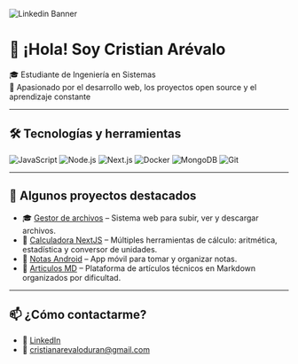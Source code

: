 ![Linkedin Banner](https://github.com/user-attachments/assets/01a9c5d9-525a-4228-88ea-c673af348784)
# 👋 ¡Hola! Soy Cristian Arévalo

🎓 Estudiante de Ingeniería en Sistemas  
🧠 Apasionado por el desarrollo web, los proyectos open source y el aprendizaje constante  

---

## 🛠 Tecnologías y herramientas

![JavaScript](https://img.shields.io/badge/-JavaScript-F7DF1E?style=flat&logo=javascript&logoColor=black)
![Node.js](https://img.shields.io/badge/-Node.js-339933?style=flat&logo=node.js&logoColor=white)
![Next.js](https://img.shields.io/badge/-Next.js-000000?style=flat&logo=next.js)
![Docker](https://img.shields.io/badge/-Docker-2496ED?style=flat&logo=docker&logoColor=white)
![MongoDB](https://img.shields.io/badge/-MongoDB-47A248?style=flat&logo=mongodb&logoColor=white)
![Git](https://img.shields.io/badge/-Git-F05032?style=flat&logo=git&logoColor=white)

---

## 📂 Algunos proyectos destacados

- 🎓 [Gestor de archivos](https://github.com/CristianArevaloDuran/Gestor-Archivos) – Sistema web para subir, ver y descargar archivos.
- 🧮 [Calculadora NextJS](https://github.com/CristianArevaloDuran/CalculadoraNextJS) – Múltiples herramientas de cálculo: aritmética, estadística y conversor de unidades.
- 📝 [Notas Android](https://github.com/CristianArevaloDuran/Notas-AndroidApp) – App móvil para tomar y organizar notas.
- 📰 [Articulos MD](https://github.com/CristianArevaloDuran/Proyecto-Frontend-3er-Semestre) – Plataforma de artículos técnicos en Markdown organizados por dificultad.

---

## 📫 ¿Cómo contactarme?

- 💼 [LinkedIn](https://www.linkedin.com/in/cristian-ar%C3%A9valo-duran-3055a6141/)
- 📧 cristianarevaloduran@gmail.com

